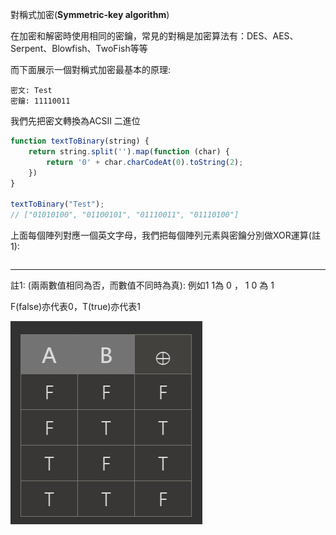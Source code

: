 對稱式加密\(**Symmetric-key algorithm**\)

在加密和解密時使用相同的密鑰，常見的對稱是加密算法有：DES、AES、Serpent、Blowfish、TwoFish等等

而下面展示一個對稱式加密最基本的原理:

```
密文: Test
密鑰: 11110011
```

我們先把密文轉換為ACSII 二進位

```js
function textToBinary(string) {
    return string.split('').map(function (char) {
        return '0' + char.charCodeAt(0).toString(2);
    })
}

textToBinary("Test");
// ["01010100", "01100101", "01110011", "01110100"]
```

上面每個陣列對應一個英文字母，我們把每個陣列元素與密鑰分別做XOR運算\(註1\):

```js

```

---

註1: \(兩兩數值相同為否，而數值不同時為真\): 例如1  1為 0 ， 1 0 為 1

F\(false\)亦代表0，T\(true\)亦代表1

![](/assets/2333.png)


